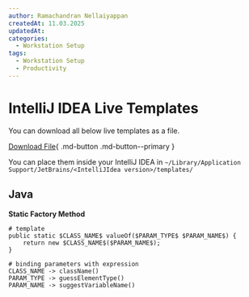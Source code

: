 ```yaml
---
author: Ramachandran Nellaiyappan
createdAt: 11.03.2025
updatedAt:
categories:
  - Workstation Setup
tags:
  - Workstation Setup
  - Productivity
---
```


# IntelliJ IDEA Live Templates

You can download all below live templates as a file.

[Download File](../assets/data/intellij-idea-live-templates/custom-intellij-idea-live-templates.xml){ .md-button .md-button--primary }

You can place them inside your IntelliJ IDEA in
`~/Library/Application Support/JetBrains/<IntelliJIdea version>/templates/`

## Java

**Static Factory Method**

```shell
# template
public static $CLASS_NAME$ valueOf($PARAM_TYPE$ $PARAM_NAME$) {
    return new $CLASS_NAME$($PARAM_NAME$);
}

# binding parameters with expression
CLASS_NAME -> className()
PARAM_TYPE -> guessElementType()
PARAM_NAME -> suggestVariableName()

```

